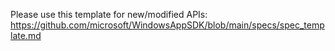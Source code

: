 Please use this template for new/modified APIs:
https://github.com/microsoft/WindowsAppSDK/blob/main/specs/spec_template.md
